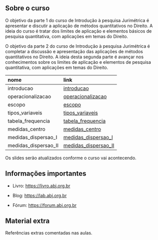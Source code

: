 
## Sobre o curso

O objetivo da parte 1 do curso de Introdução à pesquisa Jurimétrica é
apresentar e discutir a aplicação de métodos quantitativos no Direito. A
ideia do curso é tratar dos limites de aplicação e elementos básicos de
pesquisa quantitativa, com aplicações em temas do Direito.

O objetivo da parte 2 do curso de Introdução à pesquisa Jurimétrica é
completar a discussão e apresentação das aplicações de métodos
quantitativos no Direito. A ideia desta segunda parte é avançar nos
conhecimentos sobre os limites de aplicação e elementos de pesquisa
quantitativa, com aplicações em temas do Direito.

| nome                 | link                                                                                                        |
|:---------------------|:------------------------------------------------------------------------------------------------------------|
| introducao           | [introducao](https://abjur.github.io/curso_intro_jurimetria/slides/a00_introducao.html)                     |
| operacionalizacao    | [operacionalizacao](https://abjur.github.io/curso_intro_jurimetria/slides/a01_operacionalizacao.html)       |
| escopo               | [escopo](https://abjur.github.io/curso_intro_jurimetria/slides/a02_escopo.html)                             |
| tipos_variaveis      | [tipos_variaveis](https://abjur.github.io/curso_intro_jurimetria/slides/a03_tipos_variaveis.html)           |
| tabela_frequencia    | [tabela_frequencia](https://abjur.github.io/curso_intro_jurimetria/slides/a04_tabela_frequencia.html)       |
| medidas_centro       | [medidas_centro](https://abjur.github.io/curso_intro_jurimetria/slides/a05_medidas_centro.html)             |
| medidas_dispersao_I  | [medidas_dispersao_I](https://abjur.github.io/curso_intro_jurimetria/slides/a06_medidas_dispersao_I.html)   |
| medidas_dispersao_II | [medidas_dispersao_II](https://abjur.github.io/curso_intro_jurimetria/slides/a07_medidas_dispersao_II.html) |

Os slides serão atualizados conforme o curso vai acontecendo.

## Informações importantes

-   Livro: <https://livro.abj.org.br>

-   Blog: <https://lab.abj.org.br>

-   Fórum: <https://forum.abj.org.br>

## Material extra

Referências extras comentadas nas aulas.
